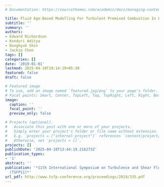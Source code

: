 ```yaml
---
# Documentation: https://sourcethemes.com/academic/docs/managing-content/

title: Fluid Age-Based Modelling For Turbulent Premixed Combustion In Free-Shear Flows
subtitle: ''
summary: ''
authors:
- Edward Richardson
- Konduri Aditya
- Donghyuk Shin
- Jackie Chen
tags: []
categories: []
date: '2019-01-01'
lastmod: 2025-04-10T19:14:19+05:30
featured: false
draft: false

# Featured image
# To use, add an image named `featured.jpg/png` to your page's folder.
# Focal points: Smart, Center, TopLeft, Top, TopRight, Left, Right, BottomLeft, Bottom, BottomRight.
image:
  caption: ''
  focal_point: ''
  preview_only: false

# Projects (optional).
#   Associate this post with one or more of your projects.
#   Simply enter your project's folder or file name without extension.
#   E.g. `projects = ["internal-project"]` references `content/project/deep-learning/index.md`.
#   Otherwise, set `projects = []`.
projects: []
publishDate: '2025-04-10T13:44:19.216273Z'
publication_types:
- '1'
abstract: ''
publication: '*11th International Symposium on Turbulence and Shear Flow Phenomena
  (TSFP11)*'
url_pdf: http://www.tsfp-conference.org/proceedings/2019/335.pdf
---
```

